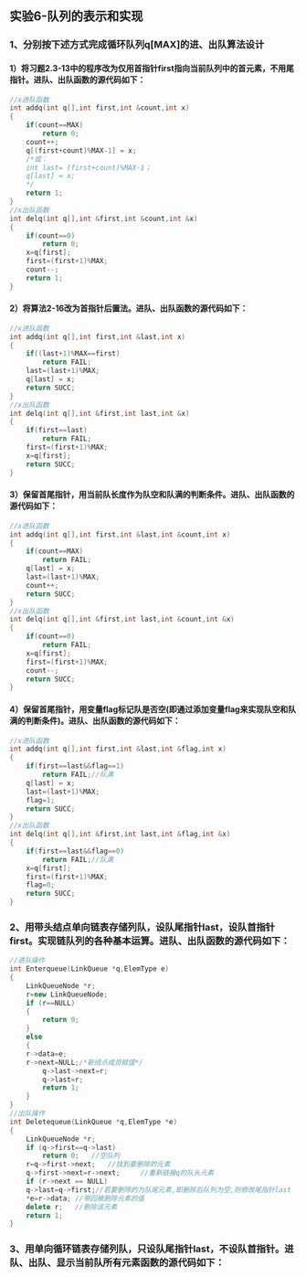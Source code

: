 ## 实验6-队列的表示和实现

### 1、分别按下述方式完成循环队列q[MAX]的进、出队算法设计
#### 1）将习题2.3-13中的程序改为仅用首指针first指向当前队列中的首元素，不用尾指针。进队、出队函数的源代码如下：

```cpp
//x进队函数
int addq(int q[],int first,int &count,int x)
{
    if(count==MAX)
        return 0;
    count++;
    q[(first+count)%MAX-1] = x;
    /*或：
    int last= (first+count)%MAX-1；
    q[last] = x;
    */
    return 1;
}
//x出队函数
int delq(int q[],int &first,int &count,int &x)
{
    if(count==0) 
        return 0;
    x=q[first];
    first=(first+1)%MAX;
    count--;
    return 1;
}
```

#### 2）将算法2-16改为首指针后置法。进队、出队函数的源代码如下：
```cpp
//x进队函数
int addq(int q[],int first,int &last,int x)
{
    if((last+1)%MAX==first)
        return FAIL;
    last=(last+1)%MAX;
    q[last] = x;
    return SUCC;
}
//x出队函数
int delq(int q[],int &first,int last,int &x)
{
    if(first==last) 
        return FAIL;
    first=(first+1)%MAX;
    x=q[first];
    return SUCC;
}
```
#### 3）保留首尾指针，用当前队长度作为队空和队满的判断条件。进队、出队函数的源代码如下：
```cpp
//x进队函数
int addq(int q[],int first,int &last,int &count,int x)
{
    if(count==MAX)
        return FAIL;
    q[last] = x;
    last=(last+1)%MAX;
    count++;
    return SUCC;
}
//x出队函数
int delq(int q[],int &first,int last,int &count,int &x)
{
    if(count==0) 
        return FAIL;
    x=q[first];
    first=(first+1)%MAX;
    count--;
    return SUCC;
}
```
#### 4）保留首尾指针，用变量flag标记队是否空(即通过添加变量flag来实现队空和队满的判断条件)。进队、出队函数的源代码如下：
```cpp
//x进队函数
int addq(int q[],int first,int &last,int &flag,int x)
{
    if(first==last&&flag==1)
        return FAIL;//队满
    q[last] = x;
    last=(last+1)%MAX;
    flag=1;
    return SUCC;
}
//x出队函数
int delq(int q[],int &first,int last,int &flag,int &x)
{
    if(first==last&&flag==0) 
        return FAIL;//队满
    x=q[first];
    first=(first+1)%MAX;
    flag=0;
    return SUCC;
}
```

### 2、用带头结点单向链表存储列队，设队尾指针last，设队首指针first。实现链队列的各种基本运算。进队、出队函数的源代码如下：
```cpp
//进队操作
int Enterqueue(LinkQueue *q,ElemType e)
{
    LinkQueueNode *r;
    r=new LinkQueueNode;
    if (r==NULL)
    {
        return 0;
    }
    else
    {
	r->data=e;
	r->next=NULL;/*新结点成员赋值*/
        q->last->next=r;
        q->last=r;
        return 1;
    } 
}
//出队操作
int Deletequeue(LinkQueue *q,ElemType *e)
{
    LinkQueueNode *r;
    if (q->first==q->last)
    	return 0;	//空队列
    r=q->first->next;	//找到要删除的元素
    q->first->next=r->next;  	//重新链接q的队头元素
    if (r->next == NULL)    
	q->last=q->first;//若要删除的为队尾元素,即删除后队列为空,则修改尾指针last
    *e=r->data;	//带回被删除元素的值
    delete r; 	//删除该元素
    return 1;
}
```
### 3、用单向循环链表存储列队，只设队尾指针last，不设队首指针。进队、出队、显示当前队所有元素函数的源代码如下：
```cpp


```
